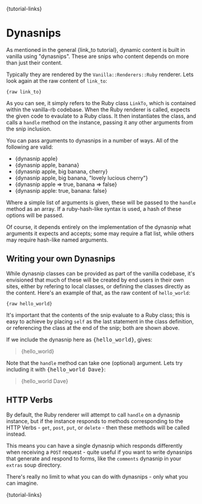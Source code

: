 {tutorial-links}

Dynasnips
=========

As mentioned in the general {link_to tutorial}, dynamic content is built in vanilla using "dynasnips". These are snips who content depends on more than just their content.

Typically they are rendered by the `Vanilla::Renderers::Ruby` renderer. Lets look again at the raw content of `link_to`:

    {raw link_to}

As you can see, it simply refers to the Ruby class `LinkTo`, which is contained within the vanilla-rb codebase. When the Ruby renderer is called, expects the given code to evaulate to a Ruby class. It then instantiates the class, and calls a `handle` method on the instance, passing it any other arguments from the snip inclusion.

You can pass arguments to dynasnips in a number of ways. All of the following are valid:

* &#123;dynasnip apple&#125;
* &#123;dynasnip apple, banana&#125;
* &#123;dynasnip apple, big banana, cherry&#125;
* &#123;dynasnip apple, big banana, "lovely lucious cherry"&#125;
* &#123;dynasnip apple => true, banana => false&#125;
* &#123;dynasnip apple: true, banana: false&#125;

Where a simple list of arguments is given, these will be passed to the `handle` method as an array. If a ruby-hash-like syntax is used, a hash of these options will be passed.

Of course, it depends entirely on the implementation of the dynasnip what arguments it expects and accepts; some may require a flat list, while others may require hash-like named arguments.


Writing your own Dynasnips
--------------------------

While dynasnip classes can be provided as part of the vanilla codebase, it's envisioned that much of these will be created by end users in their own sites, either by refering to local classes, or defining the classes directly as the content. Here's an example of that, as the raw content of `hello_world`:

    {raw hello_world}

It's important that the contents of the snip evaluate to a Ruby class; this is easy to achieve by placing `self` as the last statement in the class definition, or referencing the class at the end of the snip; both are shown above.

If we include the dynasnip here as <tt>&#123;hello\_world&#125;</tt>, gives:

> {hello_world}

Note that the `handle` method can take one (optional) argument. Lets try including it with <tt>&#123;hello\_world Dave&#125;</tt>:

> {hello_world Dave}


HTTP Verbs
----------

By default, the Ruby renderer will attempt to call `handle` on a dynasnip instance, but if the instance responds to methods corresponding to the HTTP Verbs - `get`, `post`, `put`, or `delete` - then these methods will be called instead.

This means you can have a single dynasnip which responds differently when receiving a `POST` request - quite useful if you want to write dynasnips that generate and respond to forms, like the `comments` dynasnip in your `extras` soup directory.

There's really no limit to what you can do with dynasnips - only what you can imagine.


{tutorial-links}